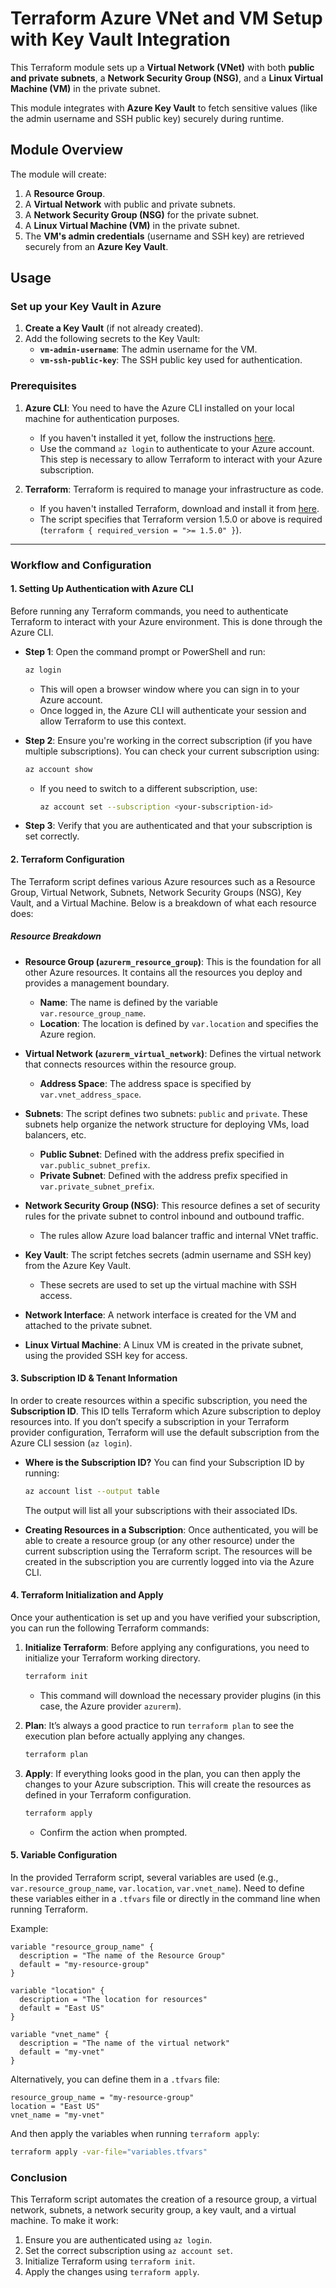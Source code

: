 # Terraform Azure VNet and VM Setup with Key Vault Integration

This Terraform module sets up a **Virtual Network (VNet)** with both **public and private subnets**, a **Network Security Group (NSG)**, and a **Linux Virtual Machine (VM)** in the private subnet. 

This module integrates with **Azure Key Vault** to fetch sensitive values (like the admin username and SSH public key) securely during runtime.

## Module Overview

The module will create:
1. A **Resource Group**.
2. A **Virtual Network** with public and private subnets.
3. A **Network Security Group (NSG)** for the private subnet.
4. A **Linux Virtual Machine (VM)** in the private subnet.
5. The **VM's admin credentials** (username and SSH key) are retrieved securely from an **Azure Key Vault**.

## Usage

### Set up your Key Vault in Azure

1. **Create a Key Vault** (if not already created).
2. Add the following secrets to the Key Vault:
   - **`vm-admin-username`**: The admin username for the VM.
   - **`vm-ssh-public-key`**: The SSH public key used for authentication.

  
### Prerequisites

1. **Azure CLI**: You need to have the Azure CLI installed on your local machine for authentication purposes.

   * If you haven't installed it yet, follow the instructions [here](https://learn.microsoft.com/en-us/cli/azure/install-azure-cli).
   * Use the command `az login` to authenticate to your Azure account. This step is necessary to allow Terraform to interact with your Azure subscription.

2. **Terraform**: Terraform is required to manage your infrastructure as code.

   * If you haven't installed Terraform, download and install it from [here](https://www.terraform.io/downloads).
   * The script specifies that Terraform version 1.5.0 or above is required (`terraform { required_version = ">= 1.5.0" }`).

---

### Workflow and Configuration

#### 1. **Setting Up Authentication with Azure CLI**

Before running any Terraform commands, you need to authenticate Terraform to interact with your Azure environment. This is done through the Azure CLI.

* **Step 1**: Open the command prompt or PowerShell and run:

  ```bash
  az login
  ```

  * This will open a browser window where you can sign in to your Azure account.
  * Once logged in, the Azure CLI will authenticate your session and allow Terraform to use this context.

* **Step 2**: Ensure you're working in the correct subscription (if you have multiple subscriptions). You can check your current subscription using:

  ```bash
  az account show
  ```

  * If you need to switch to a different subscription, use:

    ```bash
    az account set --subscription <your-subscription-id>
    ```

* **Step 3**: Verify that you are authenticated and that your subscription is set correctly.

#### 2. **Terraform Configuration**

The Terraform script defines various Azure resources such as a Resource Group, Virtual Network, Subnets, Network Security Groups (NSG), Key Vault, and a Virtual Machine. Below is a breakdown of what each resource does:

##### Resource Breakdown

* **Resource Group (`azurerm_resource_group`)**: This is the foundation for all other Azure resources. It contains all the resources you deploy and provides a management boundary.

  * **Name**: The name is defined by the variable `var.resource_group_name`.
  * **Location**: The location is defined by `var.location` and specifies the Azure region.

* **Virtual Network (`azurerm_virtual_network`)**: Defines the virtual network that connects resources within the resource group.

  * **Address Space**: The address space is specified by `var.vnet_address_space`.

* **Subnets**: The script defines two subnets: `public` and `private`. These subnets help organize the network structure for deploying VMs, load balancers, etc.

  * **Public Subnet**: Defined with the address prefix specified in `var.public_subnet_prefix`.
  * **Private Subnet**: Defined with the address prefix specified in `var.private_subnet_prefix`.

* **Network Security Group (NSG)**: This resource defines a set of security rules for the private subnet to control inbound and outbound traffic.

  * The rules allow Azure load balancer traffic and internal VNet traffic.

* **Key Vault**: The script fetches secrets (admin username and SSH key) from the Azure Key Vault.

  * These secrets are used to set up the virtual machine with SSH access.

* **Network Interface**: A network interface is created for the VM and attached to the private subnet.

* **Linux Virtual Machine**: A Linux VM is created in the private subnet, using the provided SSH key for access.

#### 3. **Subscription ID & Tenant Information**

In order to create resources within a specific subscription, you need the **Subscription ID**. This ID tells Terraform which Azure subscription to deploy resources into. If you don’t specify a subscription in your Terraform provider configuration, Terraform will use the default subscription from the Azure CLI session (`az login`).

* **Where is the Subscription ID?**
  You can find your Subscription ID by running:

  ```bash
  az account list --output table
  ```

  The output will list all your subscriptions with their associated IDs.

* **Creating Resources in a Subscription**:
  Once authenticated, you will be able to create a resource group (or any other resource) under the current subscription using the Terraform script. The resources will be created in the subscription you are currently logged into via the Azure CLI.

#### 4. **Terraform Initialization and Apply**

Once your authentication is set up and you have verified your subscription, you can run the following Terraform commands:

1. **Initialize Terraform**: Before applying any configurations, you need to initialize your Terraform working directory.

   ```bash
   terraform init
   ```

   * This command will download the necessary provider plugins (in this case, the Azure provider `azurerm`).

2. **Plan**: It’s always a good practice to run `terraform plan` to see the execution plan before actually applying any changes.

   ```bash
   terraform plan
   ```

3. **Apply**: If everything looks good in the plan, you can then apply the changes to your Azure subscription. This will create the resources as defined in your Terraform configuration.

   ```bash
   terraform apply
   ```

   * Confirm the action when prompted.

#### 5. **Variable Configuration**

In the provided Terraform script, several variables are used (e.g., `var.resource_group_name`, `var.location`, `var.vnet_name`). Need to define these variables either in a `.tfvars` file or directly in the command line when running Terraform.

Example:

```hcl
variable "resource_group_name" {
  description = "The name of the Resource Group"
  default = "my-resource-group"
}

variable "location" {
  description = "The location for resources"
  default = "East US"
}

variable "vnet_name" {
  description = "The name of the virtual network"
  default = "my-vnet"
}
```

Alternatively, you can define them in a `.tfvars` file:

```hcl
resource_group_name = "my-resource-group"
location = "East US"
vnet_name = "my-vnet"
```

And then apply the variables when running `terraform apply`:

```bash
terraform apply -var-file="variables.tfvars"
```

### Conclusion

This Terraform script automates the creation of a resource group, a virtual network, subnets, a network security group, a key vault, and a virtual machine. To make it work:

1. Ensure you are authenticated using `az login`.
2. Set the correct subscription using `az account set`.
3. Initialize Terraform using `terraform init`.
4. Apply the changes using `terraform apply`.
